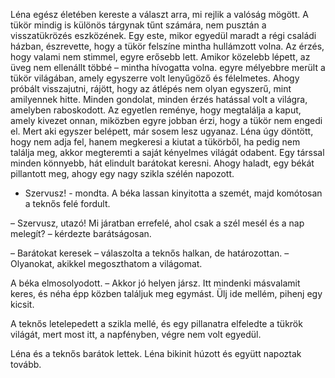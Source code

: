 Léna egész életében kereste a választ arra, mi rejlik a valóság mögött. A tükör mindig is különös tárgynak tűnt számára, nem pusztán a visszatükrözés eszközének. Egy este, mikor egyedül maradt a régi családi házban, észrevette, hogy a tükör felszíne mintha hullámzott volna. Az érzés, hogy valami nem stimmel, egyre erősebb lett. Amikor közelebb lépett, az üveg nem ellenállt többé – mintha hívogatta volna. egyre mélyebbre merült a tükör világában, amely egyszerre volt lenyűgöző és félelmetes. Ahogy próbált visszajutni, rájött, hogy az átlépés nem olyan egyszerű, mint amilyennek hitte. Minden gondolat, minden érzés hatással volt a világra, amelyben raboskodott. Az egyetlen reménye, hogy megtalálja a kaput, amely kivezet onnan, miközben egyre jobban érzi, hogy a tükör nem engedi el. Mert aki egyszer belépett, már sosem lesz ugyanaz.
Léna úgy döntött, hogy nem adja fel, hanem megkeresi a kiutat a tükörből, ha pedig nem találja meg, akkor megteremti a saját kényelmes világát odabent.
Egy társsal minden könnyebb, hát elindult barátokat keresni.
Ahogy haladt, egy békát pillantott meg, ahogy egy nagy szikla szélén napozott.
- Szervusz! - mondta.
A béka lassan kinyitotta a szemét, majd komótosan a teknős felé fordult.

– Szervusz, utazó! Mi járatban errefelé, ahol csak a szél mesél és a nap melegít? – kérdezte barátságosan.

– Barátokat keresek – válaszolta a teknős halkan, de határozottan. – Olyanokat, akikkel megoszthatom a világomat.

A béka elmosolyodott. – Akkor jó helyen jársz. Itt mindenki másvalamit keres, és néha épp közben találjuk meg egymást. Ülj ide mellém, pihenj egy kicsit.

A teknős letelepedett a szikla mellé, és egy pillanatra elfeledte a tükrök világát, mert most itt, a napfényben, végre nem volt egyedül.

Léna és a teknős barátok lettek. Léna bikinit húzott és együtt napoztak tovább.
